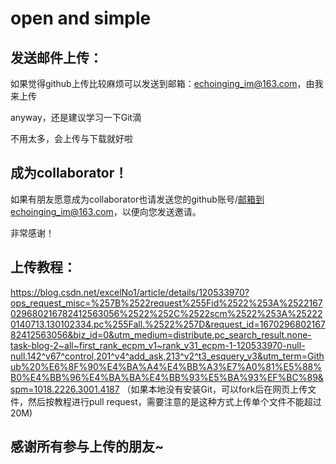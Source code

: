 # open and simple

## 发送邮件上传：
如果觉得github上传比较麻烦可以发送到邮箱：echoinging_im@163.com，由我来上传

anyway，还是建议学习一下Git滴

不用太多，会上传与下载就好啦

## 成为collaborator！
如果有朋友愿意成为collaborator也请发送您的github账号/邮箱到echoinging_im@163.com，以便向您发送邀请。

非常感谢！

## 上传教程：
https://blog.csdn.net/excelNo1/article/details/120533970?ops_request_misc=%257B%2522request%255Fid%2522%253A%2522167029680216782412563056%2522%252C%2522scm%2522%253A%252220140713.130102334.pc%255Fall.%2522%257D&request_id=167029680216782412563056&biz_id=0&utm_medium=distribute.pc_search_result.none-task-blog-2~all~first_rank_ecpm_v1~rank_v31_ecpm-1-120533970-null-null.142^v67^control,201^v4^add_ask,213^v2^t3_esquery_v3&utm_term=Github%20%E6%8F%90%E4%BA%A4%E4%BB%A3%E7%A0%81%E5%88%B0%E4%BB%96%E4%BA%BA%E4%BB%93%E5%BA%93%EF%BC%89&spm=1018.2226.3001.4187
（如果本地没有安装Git，可以fork后在网页上传文件，然后按教程进行pull request，需要注意的是这种方式上传单个文件不能超过20M)

## 感谢所有参与上传的朋友~
